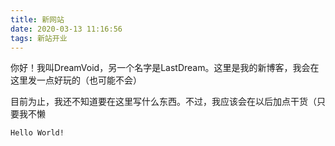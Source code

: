 ```yaml
---
title: 新网站
date: 2020-03-13 11:16:56
tags: 新站开业
---
```

你好！我叫DreamVoid，另一个名字是LastDream。这里是我的新博客，我会在这里发一点好玩的（也可能不会）

目前为止，我还不知道要在这里写什么东西。不过，我应该会在以后加点干货（只要我不懒

``` bash
Hello World!
```
